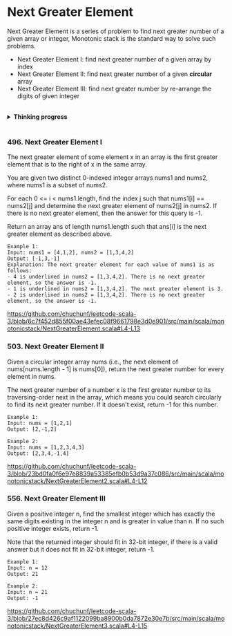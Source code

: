 # Next Greater Element
Next Greater Element is a series of problem to find next greater number of a given array or integer, 
Monotonic stack is the standard way to solve such problems.
* Next Greater Element I: find next greater number of a given array by index
* Next Greater Element II: find next greater number of a given **circular** array
* Next Greater Element III: find next greater number by re-arrange the digits of given integer

<br>
<details>
<summary><b>Thinking progress</b></summary>

The next greater element asks for the next greater element of array 2 in array 1, 
so it can be reduced to find the next greater element in array 1, then look up the next element from array 2, which could be done via a Hashmap.

To get the next greater element, we need to maintain a list of elements for comparison with current, a list is feasible however we need to loop through the entire list and
result to a N^2 complexity. A stack (a monotonic stack as we maintain the order of the stack) is a better data structure as at any time we only loop it once.

The next greater element II is exactly the same but it is a circular array, so we just need to loop it twice to allow the last element to compare with the list again.

The next greater element III, in fact, is not the same scenario, it requires to re-arrange the digits to find the next greater number.
But it can again be solved with monotonic stack, we check the digits in a reversed order, find the first digit which is greater than next and switch them.
Noted we will need to sort the digits in stack to find the max in order to get the **next** greater number.

</details>
<br>

### 496. Next Greater Element I
The next greater element of some element x in an array is the first greater element that is to the right of x in the same array.

You are given two distinct 0-indexed integer arrays nums1 and nums2, where nums1 is a subset of nums2.

For each 0 <= i < nums1.length, find the index j such that nums1[i] == nums2[j] and determine the next greater element of nums2[j] in nums2. If there is no next greater element, then the answer for this query is -1.

Return an array ans of length nums1.length such that ans[i] is the next greater element as described above.
```
Example 1:
Input: nums1 = [4,1,2], nums2 = [1,3,4,2]
Output: [-1,3,-1]
Explanation: The next greater element for each value of nums1 is as follows:
- 4 is underlined in nums2 = [1,3,4,2]. There is no next greater element, so the answer is -1.
- 1 is underlined in nums2 = [1,3,4,2]. The next greater element is 3.
- 2 is underlined in nums2 = [1,3,4,2]. There is no next greater element, so the answer is -1.
```
https://github.com/chuchunf/leetcode-scala-3/blob/6c7f452d855f00ae43efec08f9661798e3d0e901/src/main/scala/monotonicstack/NextGreaterElement.scala#L4-L13

### 503. Next Greater Element II
Given a circular integer array nums (i.e., the next element of nums[nums.length - 1] is nums[0]), return the next greater number for every element in nums.

The next greater number of a number x is the first greater number to its traversing-order next in the array, which means you could search circularly to find its next greater number. If it doesn't exist, return -1 for this number.
```
Example 1:
Input: nums = [1,2,1]
Output: [2,-1,2]

Example 2:
Input: nums = [1,2,3,4,3]
Output: [2,3,4,-1,4]
```
https://github.com/chuchunf/leetcode-scala-3/blob/23bd0fa0f6e97e8839a53385efb0b53d9a37c086/src/main/scala/monotonicstack/NextGreaterElement2.scala#L4-L12

### 556. Next Greater Element III
Given a positive integer n, find the smallest integer which has exactly the same digits existing in the integer n and is greater in value than n. If no such positive integer exists, return -1.

Note that the returned integer should fit in 32-bit integer, if there is a valid answer but it does not fit in 32-bit integer, return -1.
```
Example 1:
Input: n = 12
Output: 21

Example 2:
Input: n = 21
Output: -1
```
https://github.com/chuchunf/leetcode-scala-3/blob/27ec8d426c9af1122099ba8900b0da7872e30e7b/src/main/scala/monotonicstack/NextGreaterElement3.scala#L4-L15
